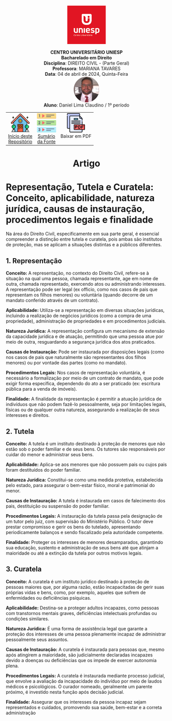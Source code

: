 <div align="center">

<p align="center"><img height="120" src="../../../figuras/LOGO_UNIESP.png"> </p>

<p align="center"><b>CENTRO UNIVERSITÁRIO UNIESP</b><br>
<b>Bacharelado em Direito</b><br>
<b>Disciplina</b>: DIREITO CIVIL - (Parte Geral)<br>
<b>Professora</b>: MARIANA TAVARES<br>
<b>Data</b>: 04 de abril de 2024, Quinta-Feira<br>
<img align="center" src="../../../figuras/FOTO_PERFIL_DANIEL_CLAUDINO_2023.png" width="80"><br>
<b>Aluno</b>: Daniel Lima Claudino / 1º período<br>
 </p>
</div>

<table align="center" border="0">
  <tr>
    <td align="center" valign="top">
      <a href="../../../README.md">
        <img src="https://github.com/dnlclaudino/imagens/blob/master/icones/icone-casa2.png?raw=true" heigh="60" width="60"><br>Início deste <br>Repositório
      </a>
    </td>
    <td align="center" valign="top">
      <a href="../README.md">
        <img src="https://github.com/dnlclaudino/imagens/blob/master/icones/icone-sumario.png?raw=true" heigh="60" width="60"><br>Sumário<br>da Fonte
      </a>
    </td>
    <td align="center" valign="top">
        <img src="https://github.com/dnlclaudino/imagens/blob/master/icones-aplicativos/pdf/pdf.png?raw=true" heigh="60" width="60"><br>Baixar em PDF
    </td>
  </tr>
</table>

<center><h1>Artigo</h1></center>

# Representação, Tutela e Curatela: Conceito, aplicabilidade, natureza jurídica, causas de instauração, procedimentos legais e finalidade

Na área do Direito Civil, especificamente em sua parte geral, é essencial compreender a distinção entre tutela e curatela, pois ambas são institutos de proteção, mas se aplicam a situações distintas e a públicos diferentes.

## 1. Representação

**Conceito:** A representação, no contexto do Direito Civil, refere-se à situação na qual uma pessoa, chamada representante, age em nome de outra, chamada representado, exercendo atos ou administrando interesses. A representação pode ser legal (ex officio, como nos casos de pais que representam os filhos menores) ou voluntária (quando decorre de um mandato conferido através de um contrato).

**Aplicabilidade:** Utiliza-se a representação em diversas situações jurídicas, incluindo a realização de negócios jurídicos (como a compra de uma propriedade), administração de propriedades e em procedimentos judiciais.

**Natureza Jurídica:** A representação configura um mecanismo de extensão da capacidade jurídica e de atuação, permitindo que uma pessoa atue por meio de outra, resguardando a segurança jurídica dos atos praticados.

**Causas de Instauração:** Pode ser instaurada por disposições legais (como nos casos de pais que naturalmente são representantes dos filhos menores) ou por vontade das partes (como no mandato).

**Procedimentos Legais:** Nos casos de representação voluntária, é necessário a formalização por meio de um contrato de mandato, que pode exigir forma específica, dependendo do ato a ser praticado (ex: escritura pública para a venda de imóveis).

**Finalidade:** A finalidade da representação é permitir a atuação jurídica de indivíduos que não podem fazê-lo pessoalmente, seja por limitações legais, físicas ou de qualquer outra natureza, assegurando a realização de seus interesses e direitos.

## 2. Tutela

**Conceito:** A tutela é um instituto destinado à proteção de menores que não estão sob o poder familiar e de seus bens. Os tutores são responsáveis por cuidar do menor e administrar seus bens.

**Aplicabilidade:** Aplica-se aos menores que não possuem pais ou cujos pais foram destituídos do poder familiar.

**Natureza Jurídica:** Constitui-se como uma medida protetiva, estabelecida pelo estado, para assegurar o bem-estar físico, moral e patrimonial do menor.

**Causas de Instauração:** A tutela é instaurada em casos de falecimento dos pais, destituição ou suspensão do poder familiar.

**Procedimentos Legais:** A instauração da tutela passa pela designação de um tutor pelo juiz, com supervisão do Ministério Público. O tutor deve prestar compromisso e gerir os bens do tutelado, apresentando periodicamente balanços e sendo fiscalizado pela autoridade competente.

**Finalidade:** Proteger os interesses de menores desamparados, garantindo sua educação, sustento e administração de seus bens até que atinjam a maioridade ou até a extinção da tutela por outros motivos legais.

## 3. Curatela

**Conceito:** A curatela é um instituto jurídico destinado à proteção de pessoas maiores que, por alguma razão, estão incapacitadas de gerir suas próprias vidas e bens, como, por exemplo, aqueles que sofrem de enfermidades ou deficiências psíquicas.

**Aplicabilidade:** Destina-se a proteger adultos incapazes, como pessoas com transtornos mentais graves, deficiências intelectuais profundas ou condições similares.

**Natureza Jurídica:** É uma forma de assistência legal que garante a proteção dos interesses de uma pessoa plenamente incapaz de administrar pessoalmente seus assuntos.

**Causas de Instauração:** A curatela é instaurada para pessoas que, mesmo após atingirem a maioridade, são judicialmente declaradas incapazes devido a doenças ou deficiências que os impede de exercer autonomia plena.

**Procedimentos Legais:** A curatela é instaurada mediante processo judicial, que envolve a avaliação da incapacidade do indivíduo por meio de laudos médicos e psicológicos. O curador nomeado, geralmente um parente próximo, é investido nesta função após decisão judicial.

**Finalidade:** Assegurar que os interesses da pessoa incapaz sejam representados e cuidados, promovendo sua saúde, bem-estar e a correta administração